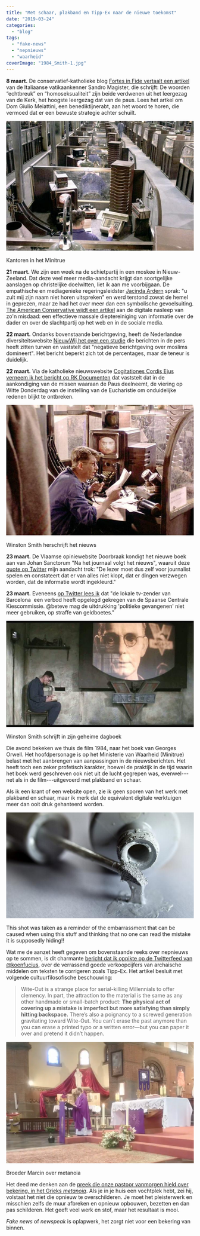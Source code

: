 ```yaml
---
title: "Met schaar, plakband en Tipp-Ex naar de nieuwe toekomst"
date: "2019-03-24"
categories: 
  - "blog"
tags: 
  - "fake-news"
  - "nepnieuws"
  - "waarheid"
coverImage: "1984_Smith-1.jpg"
---
```


**8 maart.** De conservatief-katholieke blog [Fortes in Fide vertaalt een artikel](https://fortesinfide.nl/index.php/2019/03/10/echtbreuk-en-homoseksualiteit-de-twee-verdwenen-woorden/) van de Italiaanse vatikaankenner Sandro Magister, die schrijft: De woorden “echtbreuk” en “homoseksualiteit” zijn beide verdwenen uit het leergezag van de Kerk, het hoogste leergezag dat van de paus. Lees het artkel om Dom Giulio Meiattini, een benediktijnerabt, aan het woord te horen, die vermoed dat er een bewuste strategie achter schuilt.  

![](images/1984-truth-department.html-700x483.jpg)

Kantoren in het Minitrue

**21 maart.** We zijn een week na de schietpartij in een moskee in Nieuw-Zeeland. Dat deze veel meer media-aandacht krijgt dan soortgelijke aanslagen op christelijke doelwitten, liet ik aan me voorbijgaan. De empathische en mediagenieke regeringsleidster [Jacinda Ardern](https://twitter.com/Nasrafat/status/1109178801446154241) sprak: "u zult mij zijn naam niet horen uitspreken" en werd terstond zowat de hemel in geprezen, maar ze had het over meer dan een symbolische gevoelsuiting. [The American Conservative wijdt een artikel](https://www.theamericanconservative.com/articles/the-chilling-censorship-of-the-christchurch-shooting/) aan de digitale nasleep van zo'n misdaad: een effectieve massale dieptereiniging van informatie over de dader en over de slachtpartij op het web en in de sociale media.  

**22 maart.** Ondanks bovenstaande berichtgeving, heeft de Nederlandse diversiteitswebsite [NieuwWij het over een studie](https://www.nieuwwij.nl/algemeen/onderzoek-bevestigt-negatieve-berichtgeving-over-moslims-domineert/) die berichten in de pers heeft zitten turven en vaststelt dat "negatieve berichtgeving over moslims domineert". Het bericht beperkt zich tot de percentages, maar de teneur is duidelijk.  

**22 maart.** Via de katholieke nieuwswebsite [Cogitationes Cordis Ejus verneem ik het bericht op RK Documenten](http://www.baasweb.com/site-rknieuws/2019/03/22/een-verdwenen-h-mis-op-donderdag-in-de-goede-week/) dat vaststelt dat in de aankondiging van de missen waaraan de Paus deelneemt, de viering op Witte Donderdag van de instelling van de Eucharistie om onduidelijke redenen blijkt te ontbreken.  

![](images/1984_Smith-700x484.jpg)

Winston Smith herschrijft het nieuws

**23 maart.** De Vlaamse opiniewebsite Doorbraak kondigt het nieuwe boek aan van Johan Sanctorum "Na het journaal volgt het nieuws", waaruit deze [quote op Twitter](https://twitter.com/MattijnHeijne/status/1109510793773621251) mijn aandacht trok: "De lezer moet dus zelf voor journalist spelen en constateert dat er van alles niet klopt, dat er dingen verzwegen worden, dat de informatie wordt ingekleurd."  

**23 maart.** Eveneens [op Twitter lees ik](https://twitter.com/DoorbraakBe/status/1109583152316641280) dat "de lokale tv-zender van Barcelona  een verbod heeft opgelegd gekregen van de Spaanse Centrale Kiescommissie. @beteve mag de uitdrukking 'politieke gevangenen' niet meer gebruiken, op straffe van geldboetes."  

![](images/winston-smith-writes-diary-700x394.jpg)

Winston Smith schrijft in zijn geheime dagboek

Die avond bekeken we thuis de film 1984, naar het boek van Georges Orwell. Het hoofdpersonage is op het Ministerie van Waarheid (Minitrue) belast met het aanbrengen van aanpassingen in de nieuwsberichten. Het heeft toch een zeker profetisch karakter, hoewel de praktijk in de tijd waarin het boek werd geschreven ook niet uit de lucht gegrepen was, evenwel---net als in de film---uitgevoerd met plakband en schaar.  

Als ik een krant of een website open, zie ik geen sporen van het werk met plakband en schaar, maar ik merk dat de equivalent digitale werktuigen meer dan ooit druk gehanteerd worden.  

![](images/tipp-ex-700x394.jpg)

This shot was taken as a reminder of the embarrassment that can be caused when using this stuff and thinking that no one can read the mistake it is supposedly hiding!!

Wat me de aanzet heeft gegeven om bovenstaande reeks over nepnieuws op te sommen, is dit charmante [bericht dat ik oppikte op de Twitterfeed van @koenfucius](https://twitter.com/koenfucius/status/1109508363182854149), over de verrassend goede verkoopcijfers van archaische middelen om teksten te corrigeren zoals Tipp-Ex. Het artikel besluit met volgende cultuurfilosofische beschouwing:  

> Wite-Out is a strange place for serial-killing Millennials to offer clemency. In part, the attraction to the material is the same as any other handmade or small-batch product: **The physical act of covering up a mistake is imperfect but more satisfying than simply hitting backspace.** There’s also a poignancy to a screwed generation gravitating toward Wite-Out. You can’t erase the past anymore than you can erase a printed typo or a written error—but you can paper it over and pretend it didn’t happen.  

![](images/marcin-700x451.png)

Broeder Marcin over metanoia

Het deed me denken aan de [preek die onze pastoor vanmorgen hield over bekering, in het Grieks _metanoia_](https://youtu.be/pTVUubgErZw?t=1559). Als je in je huis een vochtplek hebt, zei hij, volstaat het niet die opnieuw te overschilderen. Je moet het pleisterwerk en misschien zelfs de muur afbreken en opnieuw opbouwen, bezetten en dan pas schilderen. Het geeft veel werk en stof, maar het resultaat is mooi.  

_Fake news_ of _newspeak_ is oplapwerk, het zorgt niet voor een bekering van binnen.
